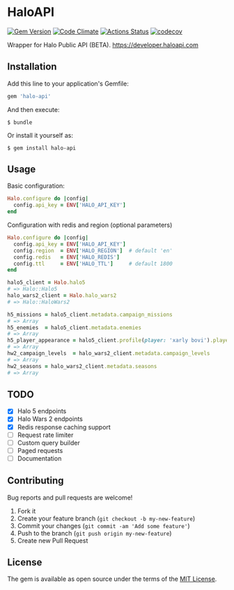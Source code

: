 # HaloAPI
[![Gem Version](https://badge.fury.io/rb/halo-api.svg)](https://badge.fury.io/rb/halo-api)
[![Code Climate](https://codeclimate.com/github/xarlybovi/halo-api.png)](https://codeclimate.com/github/xarlybovi/halo-api)
[![Actions Status](https://github.com/xarlybovi/halo-api/workflows/CI/badge.svg)](https://github.com/xarlybovi/halo-api/actions)
[![codecov](https://codecov.io/gh/xarlybovi/halo-api/branch/master/graph/badge.svg?token=NJLMA4MDU1)](https://codecov.io/gh/xarlybovi/halo-api)

Wrapper for Halo Public API (BETA). https://developer.haloapi.com

## Installation

Add this line to your application's Gemfile:

```ruby
gem 'halo-api'
```

And then execute:

    $ bundle

Or install it yourself as:

    $ gem install halo-api

## Usage

Basic configuration:
````ruby
Halo.configure do |config|
  config.api_key = ENV['HALO_API_KEY']
end
````

Configuration with redis and region (optional parameters)
````ruby
Halo.configure do |config|
  config.api_key = ENV['HALO_API_KEY']
  config.region  = ENV['HALO_REGION']  # default 'en'
  config.redis   = ENV['HALO_REDIS']
  config.ttl     = ENV['HALO_TTL']     # default 1800
end
````

````ruby
halo5_client = Halo.halo5
# => Halo::Halo5
halo_wars2_client = Halo.halo_wars2
# => Halo::HaloWars2

h5_missions = halo5_client.metadata.campaign_missions
# => Array
h5_enemies  = halo5_client.metadata.enemies
# => Array
h5_player_appearance = halo5_client.profile(player: 'xarly bovi').player_appearance
# => Array
hw2_campaign_levels  = halo_wars2_client.metadata.campaign_levels
# => Array
hw2_seasons = halo_wars2_client.metadata.seasons
# => Array

````

## TODO

- [x] Halo 5 endpoints
- [x] Halo Wars 2 endpoints
- [x] Redis response caching support
- [ ] Request rate limiter
- [ ] Custom query builder
- [ ] Paged requests
- [ ] Documentation

## Contributing

Bug reports and pull requests are welcome!

1. Fork it
2. Create your feature branch (`git checkout -b my-new-feature`)
3. Commit your changes (`git commit -am 'Add some feature'`)
4. Push to the branch (`git push origin my-new-feature`)
5. Create new Pull Request

## License

The gem is available as open source under the terms of the [MIT License](http://opensource.org/licenses/MIT).
